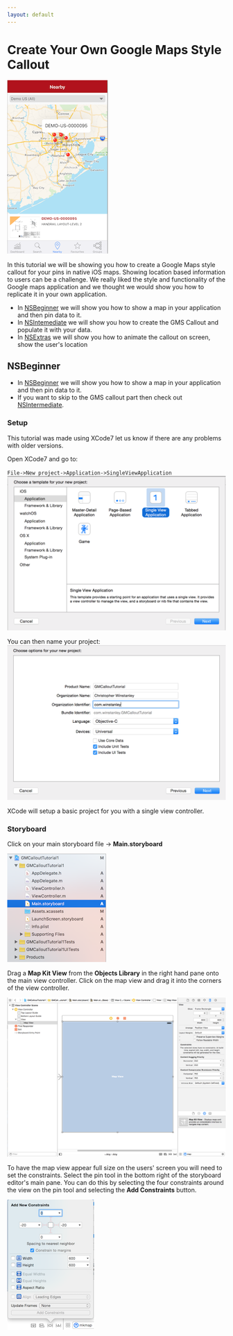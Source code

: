 ```yaml
---
layout: default
---
```

# Create Your Own Google Maps Style Callout

![Example of the Google Maps Style Callout][example]

In this tutorial we will be showing you how to create a Google Maps style callout for your pins in native iOS maps. Showing location based information to users can be a challenge. We really liked the style and functionality of the Google maps application and we thought we would show you how to replicate it in your own application. 

* In [NSBeginner][LinkNSBeginner] we will show you how to show a map in your application and then pin data to it.
* In [NSIntemediate][LinkNSIntermediate] we will show you how to create the GMS Callout and populate it with your data.
* In [NSExtras][LinkNSExtras] we will show you how to animate the callout on screen, show the user's location 

## NSBeginner
* In [NSBeginner][LinkNSBeginner] we will show you how to show a map in your application and then pin data to it.
* If you want to skip to the GMS callout part then check out [NSIntermediate][LinkNSIntermediate].

### Setup
This tutorial was made using XCode7 let us know if there are any problems with older versions. 

Open XCode7 and go to:

`File->New project->Application->SingleViewApplication`
![Create a new single view application][SingleViewApplication]

You can then name your project:
![Create a new single view application][ProjectName]

XCode will setup a basic project for you with a single view controller. 

### Storyboard
Click on your main storyboard file -> **Main.storyboard**

![Select Main.storyboard from the project navigator][ProjectNavigator]

Drag a **Map Kit View** from the **Objects Library** in the right hand pane onto the main view controller. Click on the map view and drag it into the corners of the view controller.

![Drag map kit view onto view controller][MapViewSetup]

To have the map view appear full size on the users' screen you will need to set the constraints. Select the pin tool in the bottom right of the storyboard editor's main pane. You can do this by selecting the four constraints around the view on the pin tool and selecting the **Add Constraints** button.

![Setup the map view constraints][MapViewConstraints]


[example]: /images/2015-10-04/00-Example.png "Example of the Google Maps Style Callout"
[SingleViewApplication]: /images/2015-10-04/01-SingleViewApplication.png "Create a new single view application"
[ProjectName]: /images/2015-10-04/02-ProjectName.png "Name your project"
[ProjectNavigator]: /images/2015-10-04/03-ProjectNavigator.png "Select Main.storyboard from the project navigator"
[MapViewSetup]: /images/2015-10-04/04-MapViewSetup.png "Drag map kit view onto view controller"
[MapViewConstraints]: /images/2015-10-04/05-MapViewConstraints.png "Setup the map view constraints"

[LinkNSBeginner]: /2015/10/04/GMCallout-NSBeginner
[LinkNSIntermediate]: /2015/10/04/GMCallout-NSIntermediate
[LinkNSExtras]: /2015/10/04/GMCallout-NSExtras